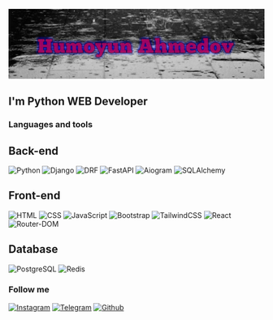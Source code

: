 ![Header](https://github.com/Humoyun209/humoyun209/blob/master/assets/github1.jpg)

## I'm Python WEB Developer

### Languages and tools


## Back-end
![Python](https://img.shields.io/badge/-Python-090909?style=for-the-badge&logo=python)
![Django](https://img.shields.io/badge/-Django-090909?style=for-the-badge&logo=django)
![DRF](https://img.shields.io/badge/-DRF-090909?style=for-the-badge&logo=django)
![FastAPI](https://img.shields.io/badge/-FastAPI-090909?style=for-the-badge&logo=fastapi)
![Aiogram](https://img.shields.io/badge/-Aiogram-090909?style=for-the-badge&logo=Aiogram)
![SQLAlchemy](https://img.shields.io/badge/-SQLAlchemy-090909?style=for-the-badge&logo=SQLAlchemy)

## Front-end
![HTML](https://img.shields.io/badge/HTML-239120?style=for-the-badge&logo=html5&logoColor=white)
![CSS](https://img.shields.io/badge/CSS-239120?&style=for-the-badge&logo=css3&logoColor=white)
![JavaScript](https://img.shields.io/badge/JavaScript-F7DF1E?style=for-the-badge&logo=javascript&logoColor=black)
![Bootstrap](https://img.shields.io/badge/Bootstrap-563D7C?style=for-the-badge&logo=bootstrap&logoColor=white)
![TailwindCSS]([https://img.shields.io/badge/Bootstrap-563D7C?style=for-the-badge&logo=bootstrap&logoColor=white](https://img.shields.io/badge/Tailwind_CSS-38B2AC?style=for-the-badge&logo=tailwind-css&logoColor=white))
![React](https://img.shields.io/badge/-React-090909?style=for-the-badge&logo=React)
![Router-DOM](https://img.shields.io/badge/React_Router-CA4245?style=for-the-badge&logo=react-router&logoColor=white)

## Database
![PostgreSQL](https://img.shields.io/badge/PostgreSQL-316192?style=for-the-badge&logo=postgresql&logoColor=white)
![Redis](https://img.shields.io/badge/redis-%23DD0031.svg?&style=for-the-badge&logo=redis&logoColor=white)

### Follow me
[![Instagram](https://img.shields.io/badge/-Instagram-090909?style=for-the-badge&logo=instagram)](https://www.instagram.com/h.ahmedov209/)
[![Telegram](https://img.shields.io/badge/-Telegram-090909?style=for-the-badge&logo=telegram)](https://t.me/Humoyun209)
[![Github](https://img.shields.io/badge/-Github-090909?style=for-the-badge&logo=github)](https://github.com/Humoyun209)
